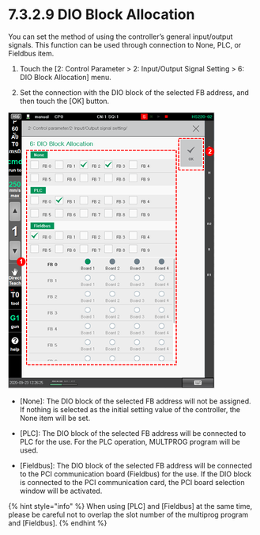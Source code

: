 # 7.3.2.9 DIO Block Allocation

You can set the method of using the controller’s general input/output signals. This function can be used through connection to None, PLC, or Fieldbus item.

1.	Touch the \[2: Control Parameter &gt; 2: Input/Output Signal Setting &gt; 6: DIO Block Allocation\] menu.

2.	Set the connection with the DIO block of the selected FB address, and then touch the \[OK\] button.

![](../../../_assets/image%20%28434%29.png)



* \[None\]: The DIO block of the selected FB address will not be assigned. If nothing is selected as the initial setting value of the controller, the None item will be set.
* 
  \[PLC\]: The DIO block of the selected FB address will be connected to PLC for the use. For the PLC operation, MULTPROG program will be used.

* \[Fieldbus\]: The DIO block of the selected FB address will be connected to the PCI communication board \(Fieldbus\) for the use. If the DIO block is connected to the PCI communication card, the PCI board selection window will be activated.



{% hint style="info" %}
When using \[PLC\] and \[Fieldbus\] at the same time, please be careful not to overlap the slot number of the multiprog program and \[Fieldbus\].
{% endhint %}



